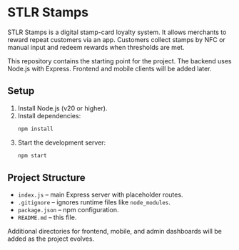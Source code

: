 # STLR Stamps

STLR Stamps is a digital stamp-card loyalty system. It allows merchants to reward repeat customers via an app. Customers collect stamps by NFC or manual input and redeem rewards when thresholds are met.

This repository contains the starting point for the project. The backend uses Node.js with Express. Frontend and mobile clients will be added later.

## Setup

1. Install Node.js (v20 or higher).
2. Install dependencies:
   ```bash
   npm install
   ```
3. Start the development server:
   ```bash
   npm start
   ```

## Project Structure

- `index.js` – main Express server with placeholder routes.
- `.gitignore` – ignores runtime files like `node_modules`.
- `package.json` – npm configuration.
- `README.md` – this file.

Additional directories for frontend, mobile, and admin dashboards will be added as the project evolves.
